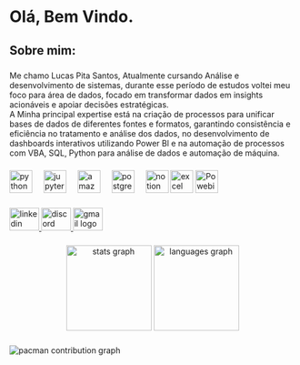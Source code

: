 <h1 align="left">Olá, Bem Vindo.</h1>

###

<h2 align="left">Sobre mim:</h2>

###

<p align="left">Me chamo Lucas Pita Santos, Atualmente cursando Análise e desenvolvimento de sistemas, durante esse período de estudos voltei meu foco para área de dados, focado em transformar dados em insights acionáveis e apoiar decisões estratégicas.<br>A Minha principal expertise está na criação de processos para unificar bases de dados de diferentes fontes e formatos, garantindo consistência e eficiência no tratamento e análise dos dados, no desenvolvimento de dashboards interativos utilizando Power Bl e na automação de processos com VBA, SQL, Python para análise de dados e automação de máquina.</p>

###

<div align="left">
  <img src="https://cdn.jsdelivr.net/gh/devicons/devicon/icons/python/python-original.svg" height="40" alt="python logo"  />
  <img width="12" />
  <img src="https://cdn.jsdelivr.net/gh/devicons/devicon/icons/jupyter/jupyter-original.svg" height="40" alt="jupyter logo"  />
  <img width="12" />
  <img src="https://cdn.jsdelivr.net/gh/devicons/devicon/icons/amazonwebservices/amazonwebservices-line-wordmark.svg" height="40" alt="amazonwebservices logo"  />
  <img width="12" />
  <img src="https://cdn.jsdelivr.net/gh/devicons/devicon/icons/postgresql/postgresql-original.svg" height="40" alt="postgresql logo"  />
  <img width="12" />
  <img src="https://cdn.jsdelivr.net/gh/devicons/devicon/icons/notion/notion-original.svg" height="40" alt="notion logo"  />
  <img src="https://logos-world.net/wp-content/uploads/2022/02/Microsoft-Excel-Emblem.png" height="40" alt="excel logo" />
  <img src="https://iaccountancy.org/wp-content/uploads/2020/09/power-bi-1-logo.jpg" height="40" alt= "Powebi logo" />
</div>

###

<div align="left">
  <a href="=https://www.linkedin.com/in/lucas-pitasantos/" target="_blank">
    <img src="https://raw.githubusercontent.com/maurodesouza/profile-readme-generator/master/src/assets/icons/social/linkedin/default.svg" width="52" height="40" alt="linkedin logo" />
  </a>

  <a href="https://discord.com/users/lucas7661" target="_blank">
    <img src="https://raw.githubusercontent.com/maurodesouza/profile-readme-generator/master/src/assets/icons/social/discord/default.svg" width="52" height="40" alt="discord logo" />
  </a>

  <a href="lucaspita2712@gmail.com">
    <img src="https://raw.githubusercontent.com/maurodesouza/profile-readme-generator/master/src/assets/icons/social/gmail/default.svg" width="52" height="40" alt="gmail logo" />
  </a>
</div>


###

<div align="center">
  <img src="https://github-readme-stats.vercel.app/api?username=LucasPsantos7&hide_title=false&hide_rank=false&show_icons=true&include_all_commits=true&count_private=true&disable_animations=false&theme=dracula&locale=en&hide_border=false&order=1" height="150" alt="stats graph"  />
  <img src="https://github-readme-stats.vercel.app/api/top-langs?username=LucasPsantos7&locale=en&hide_title=false&layout=compact&card_width=320&langs_count=5&theme=dracula&hide_border=false&order=2" height="150" alt="languages graph"  />
</div>

###

<picture>
  <source media="(prefers-color-scheme: dark)" srcset="https://raw.githubusercontent.com/LucasPsantos7/LucasPsantos7/output/pacman-contribution-graph-dark.svg">
  <source media="(prefers-color-scheme: light)" srcset="https://raw.githubusercontent.com/LucasPsantos7/LucasPsantos7/output/pacman-contribution-graph.svg">
  <img alt="pacman contribution graph" src="https://raw.githubusercontent.com/LucasPsantos7/LucasPsantos7/output/pacman-contribution-graph.svg">
</picture>

###
